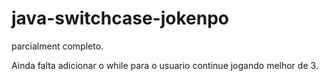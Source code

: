 # java-switchcase-jokenpo

parcialment completo.

Ainda falta adicionar o while para o usuario continue jogando melhor de 3.
